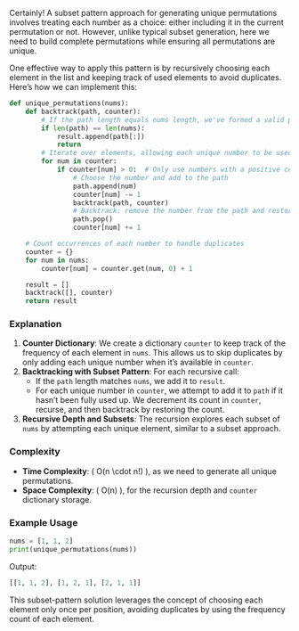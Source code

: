 Certainly! A subset pattern approach for generating unique permutations involves treating each number as a choice: either including it in the current permutation or not. However, unlike typical subset generation, here we need to build complete permutations while ensuring all permutations are unique.

One effective way to apply this pattern is by recursively choosing each element in the list and keeping track of used elements to avoid duplicates. Here’s how we can implement this:

```python
def unique_permutations(nums):
    def backtrack(path, counter):
        # If the path length equals nums length, we've formed a valid permutation
        if len(path) == len(nums):
            result.append(path[:])
            return
        # Iterate over elements, allowing each unique number to be used
        for num in counter:
            if counter[num] > 0:  # Only use numbers with a positive count
                # Choose the number and add to the path
                path.append(num)
                counter[num] -= 1
                backtrack(path, counter)
                # Backtrack: remove the number from the path and restore its count
                path.pop()
                counter[num] += 1

    # Count occurrences of each number to handle duplicates
    counter = {}
    for num in nums:
        counter[num] = counter.get(num, 0) + 1

    result = []
    backtrack([], counter)
    return result
```

### Explanation

1. **Counter Dictionary**: We create a dictionary `counter` to keep track of the frequency of each element in `nums`. This allows us to skip duplicates by only adding each unique number when it’s available in `counter`.
2. **Backtracking with Subset Pattern**: For each recursive call:
   - If the `path` length matches `nums`, we add it to `result`.
   - For each unique number in `counter`, we attempt to add it to `path` if it hasn’t been fully used up. We decrement its count in `counter`, recurse, and then backtrack by restoring the count.
3. **Recursive Depth and Subsets**: The recursion explores each subset of `nums` by attempting each unique element, similar to a subset approach.

### Complexity

- **Time Complexity**: \( O(n \cdot n!) \), as we need to generate all unique permutations.
- **Space Complexity**: \( O(n) \), for the recursion depth and `counter` dictionary storage.

### Example Usage

```python
nums = [1, 1, 2]
print(unique_permutations(nums))
```

Output:

```python
[[1, 1, 2], [1, 2, 1], [2, 1, 1]]
```

This subset-pattern solution leverages the concept of choosing each element only once per position, avoiding duplicates by using the frequency count of each element.
